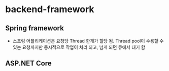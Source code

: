 # backend-framework

## Spring framework
- 스프링 어플리케이션은 요청당 Thread 한개가 할당 됨. Thread pool이 수용할 수 있는 요청까지만 동시적으로 작업이 처리 되고, 넘게 되면 큐에서 대기 함

## ASP.NET Core
